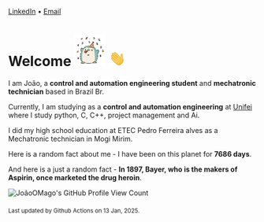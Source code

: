 [LinkedIn](https://www.linkedin.com/in/joão-pedro-gozzoli-b95641301/) &bull;
[Email](joaopedrogozzoli@gmail.com)

# Welcome <img src="happy.gif" height="64px" /> <img src="wave.gif" height="32px" />

I am João, a  **control and automation engineering student** and **mechatronic technician** based in Brazil Br.

Currently, I am studying as a **control and automation engineering** at [Unifei](https://unifei.edu.br) where I study python, C, C++, project management and Ai.

I did my high school education at ETEC Pedro Ferreira alves as a Mechatronic technician in Mogi Mirim.

Here is a random fact about me - I have been on this planet for **7686 days**.

And here is a just a random fact -  **In 1897, Bayer, who is the makers of Aspirin, once marketed the drug heroin**.

![JoãoOMago's GitHub Profile View Count](https://komarev.com/ghpvc/?username=JoaoOMago)

<sub>Last updated by Github Actions on 13 Jan, 2025.</sub>
